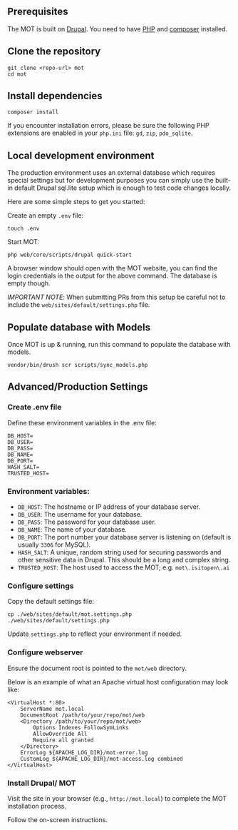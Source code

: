 ## Prerequisites

The MOT is built on [Drupal](https://www.drupal.org). You need to have [PHP](https://www.php.net) and [composer](https://getcomposer.org/) installed.


## Clone the repository

```shell
git clone <repo-url> mot
cd mot
```

## Install dependencies

```shell
composer install
```

If you encounter installation errors, please be sure the following PHP extensions are enabled in your `php.ini` file: `gd`, `zip`, `pdo_sqlite`.

## Local development environment

The production environment uses an external database which requires special settings but for development purposes you can simply use the built-in default Drupal sql.lite setup which is enough to test code changes locally.

Here are some simple steps to get you started:

Create an empty `.env` file:
```shell
touch .env
```

Start MOT:
```shell
php web/core/scripts/drupal quick-start
```

A browser window should open with the MOT website, you can find the login credentials in the output for the above command. The database is empty though.

*IMPORTANT NOTE*: When submitting PRs from this setup be careful not to include the `web/sites/default/settings.php` file.

## Populate database with Models

Once MOT is up & running, run this command to populate the database with models.
```shell
vendor/bin/drush scr scripts/sync_models.php
```

## Advanced/Production Settings

### Create .env file

Define these environment variables in the .env file:
```
DB_HOST=
DB_USER=
DB_PASS=
DB_NAME=
DB_PORT=
HASH_SALT=
TRUSTED_HOST=
```

### Environment variables:

- `DB_HOST`: The hostname or IP address of your database server.
- `DB_USER`: The username for your database.
- `DB_PASS`: The password for your database user.
- `DB_NAME`: The name of your database.
- `DB_PORT`: The port number your database server is listening on (default is usually `3306` for MySQL).
- `HASH_SALT`: A unique, random string used for securing passwords and other sensitive data in Drupal. This should be a long and complex string.
- `TRUSTED_HOST`: The host used to access the MOT; e.g. `mot\.isitopen\.ai`


### Configure settings

Copy the default settings file:

```
cp ./web/sites/default/mot.settings.php ./web/sites/default/settings.php
```

Update `settings.php` to reflect your environment if needed.


### Configure webserver

Ensure the document root is pointed to the `mot/web` directory.

Below is an example of what an Apache virtual host configuration may look like:

```
<VirtualHost *:80>
    ServerName mot.local
    DocumentRoot /path/to/your/repo/mot/web
    <Directory /path/to/your/repo/mot/web>
        Options Indexes FollowSymLinks
        AllowOverride All
        Require all granted
    </Directory>
    ErrorLog ${APACHE_LOG_DIR}/mot-error.log
    CustomLog ${APACHE_LOG_DIR}/mot-access.log combined
</VirtualHost>
```

### Install Drupal/ MOT

Visit the site in your browser (e.g., `http://mot.local`) to complete the MOT installation process.

Follow the on-screen instructions.
